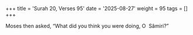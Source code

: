 +++
title = 'Surah 20, Verses 95'
date = '2025-08-27'
weight = 95
tags = []
+++

Moses then asked, “What did you think you were doing, O  Sâmiri?”